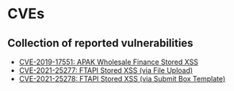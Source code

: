 # CVEs
## Collection of reported vulnerabilities

* [CVE-2019-17551: APAK Wholesale Finance Stored XSS](https://github.com/rauschecker/CVEs/tree/main/CVE-2019-17551)
* [CVE-2021-25277: FTAPI Stored XSS (via File Upload)](https://github.com/rauschecker/CVEs/tree/main/CVE-2021-25277)
* [CVE-2021-25278: FTAPI Stored XSS (via Submit Box Template)](https://github.com/rauschecker/CVEs/tree/main/CVE-2021-25278)
